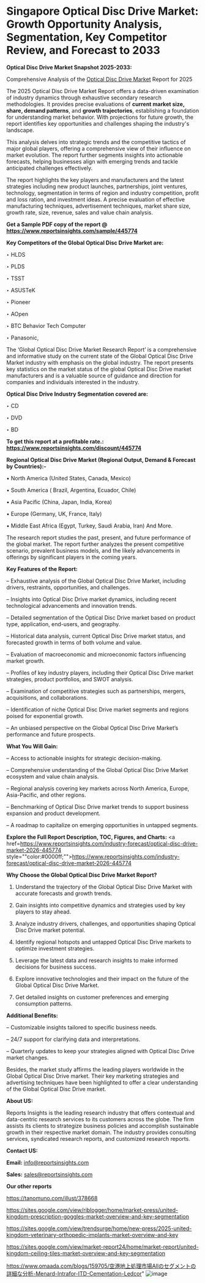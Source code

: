 # Singapore Optical Disc Drive Market: Growth Opportunity Analysis, Segmentation, Key Competitor Review, and Forecast to 2033

<strong>Optical Disc Drive Market Snapshot 2025-2033:</strong>

Comprehensive Analysis of the <a href=https://www.reportsinsights.com/sample/445774>Optical Disc Drive Market</a> Report for 2025

The 2025 Optical Disc Drive Market Report offers a data-driven examination of industry dynamics through exhaustive secondary research methodologies. It provides precise evaluations of <strong>current market size, share, demand patterns</strong>, and <strong>growth trajectories</strong>, establishing a foundation for understanding market behavior. With projections for future growth, the report identifies key opportunities and challenges shaping the industry's landscape.

This analysis delves into strategic trends and the competitive tactics of major global players, offering a comprehensive view of their influence on market evolution. The report further segments insights into actionable forecasts, helping businesses align with emerging trends and tackle anticipated challenges effectively.

The report highlights the key players and manufacturers and the latest strategies including new product launches, partnerships, joint ventures, technology, segmentation in terms of region and industry competition, profit and loss ration, and investment ideas. A precise evaluation of effective manufacturing techniques, advertisement techniques, market share size, growth rate, size, revenue, sales and value chain analysis.

<strong>Get a Sample PDF copy of the report @ <a href=https://www.reportsinsights.com/sample/445774 style=color:#0000ff;>https://www.reportsinsights.com/sample/445774</a></strong>

<strong>Key Competitors of the Global Optical Disc Drive Market are:</strong>

‣ HLDS

‣ PLDS

‣ TSST

‣ ASUSTeK

‣ Pioneer

‣ AOpen

‣ BTC Behavior Tech Computer

‣ Panasonic,

The ‘Global Optical Disc Drive Market Research Report’ is a comprehensive and informative study on the current state of the Global Optical Disc Drive Market industry with emphasis on the global industry. The report presents key statistics on the market status of the global Optical Disc Drive market manufacturers and is a valuable source of guidance and direction for companies and individuals interested in the industry.

<strong>Optical Disc Drive Industry Segmentation covered are:</strong>

‣ CD

‣ DVD

‣ BD

<strong>To get this report at a profitable rate.: <a href=https://www.reportsinsights.com/discount/445774 style=color:#0000ff;>https://www.reportsinsights.com/discount/445774</a></strong>

<strong>Regional Optical Disc Drive Market (Regional Output, Demand &amp; Forecast by Countries):-</strong>

• North America (United States, Canada, Mexico)

• South America ( Brazil, Argentina, Ecuador, Chile)

• Asia Pacific (China, Japan, India, Korea)

• Europe (Germany, UK, France, Italy)

• Middle East Africa (Egypt, Turkey, Saudi Arabia, Iran) And More.

The research report studies the past, present, and future performance of the global market. The report further analyzes the present competitive scenario, prevalent business models, and the likely advancements in offerings by significant players in the coming years.

<strong>Key Features of the Report:</strong>

– Exhaustive analysis of the Global Optical Disc Drive Market, including drivers, restraints, opportunities, and challenges.

– Insights into Optical Disc Drive market dynamics, including recent technological advancements and innovation trends.

– Detailed segmentation of the Optical Disc Drive market based on product type, application, end-users, and geography.

– Historical data analysis, current Optical Disc Drive market status, and forecasted growth in terms of both volume and value.

– Evaluation of macroeconomic and microeconomic factors influencing market growth.

– Profiles of key industry players, including their Optical Disc Drive market strategies, product portfolios, and SWOT analysis.

– Examination of competitive strategies such as partnerships, mergers, acquisitions, and collaborations.

– Identification of niche Optical Disc Drive market segments and regions poised for exponential growth.

– An unbiased perspective on the Global Optical Disc Drive Market’s performance and future prospects.

<strong>What You Will Gain:</strong>

– Access to actionable insights for strategic decision-making.

– Comprehensive understanding of the Global Optical Disc Drive Market ecosystem and value chain analysis.

– Regional analysis covering key markets across North America, Europe, Asia-Pacific, and other regions.

– Benchmarking of Optical Disc Drive market trends to support business expansion and product development.

– A roadmap to capitalize on emerging opportunities in untapped segments.

<strong>Explore the Full Report Description, TOC, Figures, and Charts:</strong>
<a href=https://www.reportsinsights.com/industry-forecast/optical-disc-drive-market-2026-445774 style=""color:#0000ff;"">https://www.reportsinsights.com/industry-forecast/optical-disc-drive-market-2026-445774</a>

<strong>Why Choose the Global Optical Disc Drive Market Report?</strong>

1. Understand the trajectory of the Global Optical Disc Drive Market with accurate forecasts and growth trends.

2. Gain insights into competitive dynamics and strategies used by key players to stay ahead.

3. Analyze industry drivers, challenges, and opportunities shaping Optical Disc Drive market potential.

4. Identify regional hotspots and untapped Optical Disc Drive markets to optimize investment strategies.

5. Leverage the latest data and research insights to make informed decisions for business success.

6. Explore innovative technologies and their impact on the future of the Global Optical Disc Drive Market.

7. Get detailed insights on customer preferences and emerging consumption patterns.

<strong>Additional Benefits:</strong>

– Customizable insights tailored to specific business needs.

– 24/7 support for clarifying data and interpretations.

– Quarterly updates to keep your strategies aligned with Optical Disc Drive market changes.

Besides, the market study affirms the leading players worldwide in the Global Optical Disc Drive market. Their key marketing strategies and advertising techniques have been highlighted to offer a clear understanding of the Global Optical Disc Drive market.

<strong><strong>About US</strong>:</strong>

Reports Insights is the leading research industry that offers contextual and data-centric research services to its customers across the globe. The firm assists its clients to strategize business policies and accomplish sustainable growth in their respective market domain. The industry provides consulting services, syndicated research reports, and customized research reports.

<strong>Contact US:</strong>

<p class=><b>Email:</b> <a href=mailto:info@reportsinsights.com>info@reportsinsights.com</a></p>
<p class=><b>Sales:</b> <a href=mailto:sales@reportsinsights.com>sales@reportsinsights.com</a></p>

<strong>Our other reports</strong>

<a href=https://tanomuno.com/illust/378668>https://tanomuno.com/illust/378668</a>

<a href=https://sites.google.com/view/riblogger/home/market-press/united-kingdom-prescription-goggles-market-overview-and-key-segmentation>https://sites.google.com/view/riblogger/home/market-press/united-kingdom-prescription-goggles-market-overview-and-key-segmentation</a>

<a href=https://sites.google.com/view/trendsurge/home/new-press/2025-united-kingdom-veterinary-orthopedic-implants-market-overview-and-key>https://sites.google.com/view/trendsurge/home/new-press/2025-united-kingdom-veterinary-orthopedic-implants-market-overview-and-key</a>

<a href=https://sites.google.com/view/market-report24/home/market-report/united-kingdom-ceiling-tiles-market-overview-and-key-segmentation>https://sites.google.com/view/market-report24/home/market-report/united-kingdom-ceiling-tiles-market-overview-and-key-segmentation</a>

<a href=https://www.omaada.com/blogs/159705/空港地上処理市場Allのセグメントの詳細な分析-Menard-Intrafor-ITD-Cementation-Ledcor>https://www.omaada.com/blogs/159705/空港地上処理市場Allのセグメントの詳細な分析-Menard-Intrafor-ITD-Cementation-Ledcor</a>"
![image](https://github.com/user-attachments/assets/b1e86bef-1af3-44e1-a6cb-444fd413c5f6)
